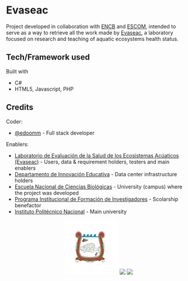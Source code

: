 # Evaseac
Project developed in collaboration with [ENCB](https://www.encb.ipn.mx/) and [ESCOM](https://www.escom.ipn.mx/), intended to serve as a way to retrieve all the work made by [Evaseac](https://www.innovacioneduencb.ipn.mx/Evaseac/), a laboratory focused on research and teaching of aquatic ecosystems health status.

## Tech/Framework used
Built with
- C#
- HTML5, Javascript, PHP

## Credits
Coder:
- [@edoomm](https://github.com/edoomm) - Full stack developer

Enablers:
- [Laboratorio de Evaluación de la Salud de los Ecosistemas Acúaticos (Evaseac)](https://www.innovacioneduencb.ipn.mx/Evaseac/) - Users, data & requirement holders, testers and main enablers
- [Departamento de Innovación Educativa](https://www.innovacioneduencb.ipn.mx/) - Data center infrastructure holders
- [Escuela Nacional de Ciencias Biológicas](https://www.encb.ipn.mx/) - University (campus) where the project was developed
- [Programa Institucional de Formación de Investigadores](https://pifi.ipn.mx/) - Scolarship benefactor
- [Instituto Politécnico Nacional](https://www.ipn.mx/) - Main university

<p align="center">
  <img src="./web/imgs/evlogo.png" alt="EVASEAC logo"/>
  <img src="https://www.innovacioneduencb.ipn.mx/AulaVirtual/pluginfile.php/1/core_admin/logo/0x200/1634059665/logo.png" height="150"/>
  <img src="https://lh3.googleusercontent.com/proxy/a78uH41-XahzddMBpc-sOMxZc6syZ34A8QiMH5b3FoSDImai0Yi2swc8UtVmnGMncrAhzPfXtgTnwWaSmw4QvWO54bCMmtuLAPn-YmsOP9lXoGel1xjgDUKBBMCg_grz" height="125"/>

</p>
